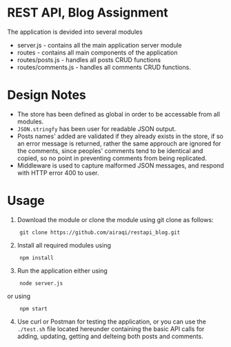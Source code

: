# REST API, Blog Assignment
The application is devided into several modules
* server.js - contains all the main application server module
* routes - contains all main components of the application 
* routes/posts.js - handles all posts CRUD functions
* routes/comments.js - handles all comments CRUD functions. 

# Design Notes
* The store has been defined as global in order to be accessable from all modules.
* ```JSON.stringfy``` has been user for readable JSON output.
* Posts names' added are validated if they already exists in the store, if so an error message is returned, rather the same approuch are ignored for the comments, since peoples' comments tend to be identical and copied, so no point in preventing comments from being replicated.
* Middleware is used to capture malformed JSON messages, and respond with HTTP error 400 to user.

# Usage
1. Download the module or clone the module using git clone as follows:
```
    git clone https://github.com/airaqi/restapi_blog.git
```
2. Install all required modules using 
```
    npm install
```
3. Run the application either using 
```
    node server.js
```
or using 
```
    npm start
```
4. Use  curl or Postman for testing the application, or you can use the ```./test.sh``` file located hereunder containing 
the basic API calls for adding, updating, getting and delteing both posts and comments.
